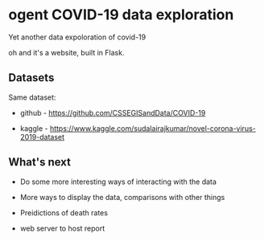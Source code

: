 # ogent COVID-19 data exploration

Yet another data expoloration of covid-19

oh and it's a website, built in Flask.

## Datasets

Same dataset: 

- github - https://github.com/CSSEGISandData/COVID-19 

- kaggle - https://www.kaggle.com/sudalairajkumar/novel-corona-virus-2019-dataset

## What's next

- Do some more interesting ways of interacting with the data

- More ways to display the data, comparisons with other things

- Preidictions of death rates

- web server to host report
